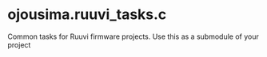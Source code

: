# ojousima.ruuvi_tasks.c
Common tasks for Ruuvi firmware projects. Use this as a submodule of your project
